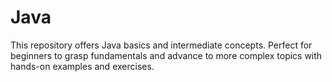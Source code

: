 # Java
 This repository offers Java basics and intermediate concepts. Perfect for beginners to grasp fundamentals and advance to more complex topics with hands-on examples and exercises.
